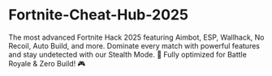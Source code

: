 # Fortnite-Cheat-Hub-2025
The most advanced Fortnite Hack 2025 featuring Aimbot, ESP, Wallhack, No Recoil, Auto Build, and more. Dominate every match with powerful features and stay undetected with our Stealth Mode. 🚀 Fully optimized for Battle Royale &amp; Zero Build! 🎮
